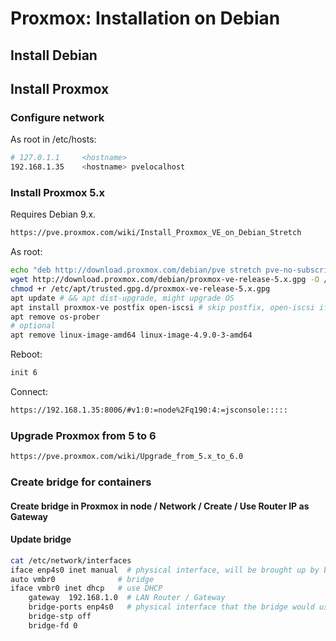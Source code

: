 # Proxmox: Installation on Debian
## Install Debian
## Install Proxmox
### Configure network
As root in  /etc/hosts:
```bash
# 127.0.1.1     <hostname>
192.168.1.35    <hostname> pvelocalhost
```
### Install Proxmox 5.x
Requires Debian 9.x.
```html
https://pve.proxmox.com/wiki/Install_Proxmox_VE_on_Debian_Stretch
```
As root:
```bash
echo "deb http://download.proxmox.com/debian/pve stretch pve-no-subscription" > /etc/apt/sources.list.d/pve-install-repo.list
wget http://download.proxmox.com/debian/proxmox-ve-release-5.x.gpg -O /etc/apt/trusted.gpg.d/proxmox-ve-release-5.x.gpg
chmod +r /etc/apt/trusted.gpg.d/proxmox-ve-release-5.x.gpg
apt update # && apt dist-upgrade, might upgrade OS
apt install proxmox-ve postfix open-iscsi # skip postfix, open-iscsi if not needed
apt remove os-prober
# optional
apt remove linux-image-amd64 linux-image-4.9.0-3-amd64
```
Reboot:
```bash
init 6
```
Connect:
```html
https://192.168.1.35:8006/#v1:0:=node%2Fq190:4:=jsconsole:::::
```
### Upgrade Proxmox from 5 to 6
```html
https://pve.proxmox.com/wiki/Upgrade_from_5.x_to_6.0
```
### Create bridge for containers
#### Create bridge in Proxmox in node / Network / Create / Use Router IP as Gateway
#### Update bridge
```bash
cat /etc/network/interfaces
iface enp4s0 inet manual  # physical interface, will be brought up by bridge
auto vmbr0              # bridge
iface vmbr0 inet dhcp   # use DHCP
	gateway  192.168.1.0  # LAN Router / Gateway
	bridge-ports enp4s0   # physical interface that the bridge would use
	bridge-stp off
	bridge-fd 0
  ```
